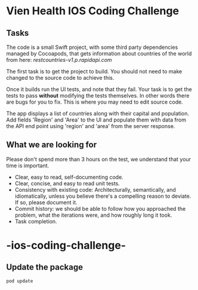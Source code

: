 # Vien Health IOS Coding Challenge

## 	Tasks
The code is a small Swift project, with some third party dependencies managed by Cocoapods, that gets information about countries of the world from here: *restcountries-v1.p.rapidapi.com*

The first task is to get the project to build. You should not need to make changed to the source code to achieve this.

Once it builds run the UI tests, and note that they fail. Your task is to get the tests to pass **without** modifying the tests themselves. In other words there are bugs for you to fix. This is where you may need to edit source code.

The app displays a list of countries along with their capital and population. Add fields 'Region' and 'Area' to the UI and populate them with data from the API end point using 'region' and 'area' from the server response.


## What we are looking for
Please don't spend more than 3 hours on the test, we understand that your time is important.

* Clear, easy to read, self-documenting code.
* Clear, concise, and easy to read unit tests.
* Consistency with existing code: Architecturally, semantically, and idiomatically, unless you believe there's a compelling reason to deviate. If so, please document it.
* Commit history: we should be able to follow how you approached the problem, what the iterations were, and how roughly long it took.
* Task completion.
# -ios-coding-challenge-


## Update the package
`pod update`